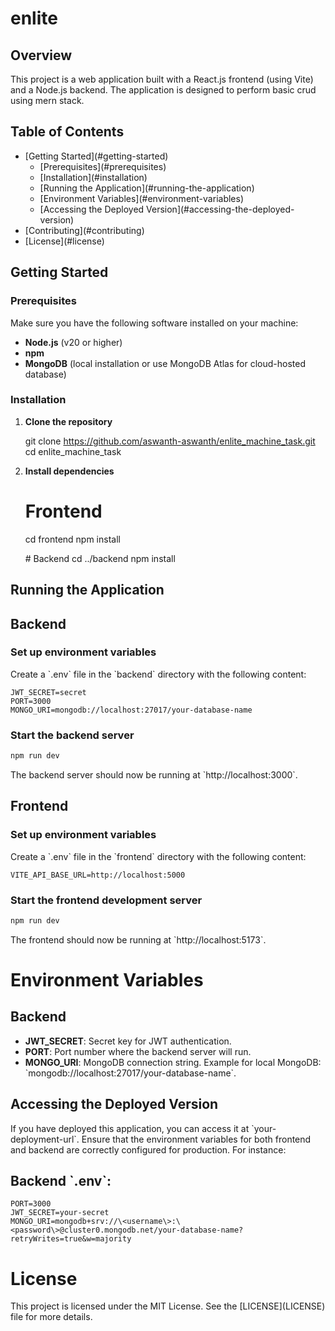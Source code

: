 # enlite 

## Overview
This project is a web application built with a React.js frontend (using Vite) and a Node.js backend. The application is designed to perform basic crud using mern stack.

## Table of Contents
- [Getting Started\](\#getting-started)
  - [Prerequisites\](\#prerequisites)
  - [Installation\](\#installation)
  - [Running the Application\](\#running-the-application)
  - [Environment Variables\](\#environment-variables)
  - [Accessing the Deployed Version\](#accessing-the-deployed-version)
- [Contributing\](\#contributing)
- [License\](\#license)

## Getting Started

### Prerequisites
Make sure you have the following software installed on your machine:
- **Node.js** (v20 or higher)
- **npm**
- **MongoDB** (local installation or use MongoDB Atlas for cloud-hosted database)

### Installation

1. **Clone the repository**
   
   git clone https://github.com/aswanth-aswanth/enlite_machine_task.git
   cd enlite_machine_task
   
2. **Install dependencies**

   
   # Frontend
   cd frontend
   npm install

   \# Backend
   cd ../backend
   npm install

## Running the Application

## Backend
### Set up environment variables
Create a \`.env\` file in the \`backend\` directory with the following content:

```text
JWT_SECRET=secret
PORT=3000
MONGO_URI=mongodb://localhost:27017/your-database-name
```

### Start the backend server
```bash
npm run dev
```

The backend server should now be running at \`http://localhost:3000\`.

## Frontend
### Set up environment variables
Create a \`.env\` file in the \`frontend\` directory with the following content:

```text
VITE_API_BASE_URL=http://localhost:5000
```

### Start the frontend development server
```bash
npm run dev
```

The frontend should now be running at \`http://localhost:5173\`.

# Environment Variables

## Backend
- **JWT_SECRET**: Secret key for JWT authentication.
- **PORT**: Port number where the backend server will run.
- **MONGO_URI**: MongoDB connection string. Example for local MongoDB: \`mongodb://localhost:27017/your-database-name\`.


## Accessing the Deployed Version
If you have deployed this application, you can access it at \`your-deployment-url\`. Ensure that the environment variables for both frontend and backend are correctly configured for production. For instance:

## Backend \`.env\`:
```text
PORT=3000
JWT_SECRET=your-secret
MONGO_URI=mongodb+srv://\<username\>:\<password\>@cluster0.mongodb.net/your-database-name?retryWrites=true&w=majority
```


# License
This project is licensed under the MIT License. See the \[LICENSE\](LICENSE) file for more details.